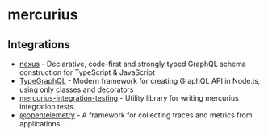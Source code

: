 # mercurius

## Integrations

- [nexus](/docs/integrations/nexus.md) - Declarative, code-first and strongly typed GraphQL schema construction for TypeScript & JavaScript
- [TypeGraphQL](/docs/integrations/type-graphql.md) - Modern framework for creating GraphQL API in Node.js, using only classes and decorators
- [mercurius-integration-testing](/docs/integrations/mercurius-integration-testing.md) - Utility library for writing mercurius integration tests.
- [@opentelemetry](/docs/integrations/open-telemetry) - A framework for collecting traces and metrics from applications.
